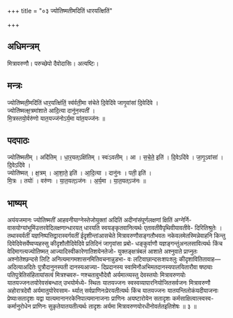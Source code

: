 +++
title = "०३ ज्योतिष्मतीमदितिं धारयत्क्षितिं"

+++
## अधिमन्त्रम्
मित्रावरुणौ। परुच्छेपो दैवोदासिः। अत्यष्टिः।

## मन्त्रः
ज्योति॑ष्मती॒मदि॑तिं धार॒यत्क्षि॑तिं॒ स्व॑र्वती॒मा स॑चेते दि॒वेदि॑वे जागृ॒वांसा॑ दि॒वेदि॑वे ।  
ज्योति॑ष्मत्क्ष॒त्रमा॑शाते आदि॒त्या दानु॑न॒स्पती॑ ।  
मि॒त्रस्तयो॒र्वरु॑णो यात॒यज्ज॑नोऽर्य॒मा या॑त॒यज्ज॑नः ॥

## पदपाठः
ज्योति॑ष्मतीम् । अदि॑तिम् । धा॒र॒यत्ऽक्षि॑तिम् । स्वः॑ऽवतीम् । आ । स॒चे॒ते॒ इति॑ । दि॒वेऽदि॑वे । जा॒गृ॒ऽवांसा॑ । दि॒वेऽदि॑वे ।  
ज्योति॑ष्मत् । क्ष॒त्रम् । आ॒शा॒ते॒ इति॑ । आ॒दि॒त्या । दानु॑नः । पती॒ इति॑ ।  
मि॒त्रः । तयोः॑ । वरु॑णः । या॒त॒यत्ऽज॑नः । अ॒र्य॒मा । या॒त॒यत्ऽज॑नः ॥

## भाष्यम्
अयंयजमानः ज्योतिष्मतीं आहवनीयाग्नेस्तेजोयुक्तां अदितिं अदीनांसंपूर्णलक्षणां क्षितिं अग्नेर्नि- वासयोग्यांभूमिंउत्तरवेदिलक्षणान्धारयत् धारयति स्वयङ्कृतवानित्यर्थः एतावतीवैपृथिवीयावतीवे- दिरितिश्रुतेः । तथास्वर्वतीं यज्ञनिष्पत्तिद्वारास्वर्गवतीं ईदृशीन्तांआसचेते मित्रावरुणौसङ्गतौभवतः नकेवलमेतस्मिन्नेवाहनि किन्तु दिवेदिवेसर्वेष्वप्यहस्सु कीदृशौतौदिवेदिवे प्रतिदिनं जागृवांसा प्रबो- धङ्कुर्वाणौ यज्ञङ्गन्तुंअनलसावित्यर्थः किंच वेदिमागत्यज्योतिष्मत् आज्यादिस्वीकारेणातिशयेनतेजो- युक्तङ्क्षत्रंबलं आशाते अश्नुवाते प्राप्नुतः अश्नोतेश्छन्दसे लिटि अनित्यमागमशासनमितिवचनान्नुडभा- वः लटिवाछान्दसःशपःश्लुः कीदृशावितितावाह—अदित्याअदितेः पुत्रौदानुनस्पती दानस्यआज्या- दिप्रदानस्य स्वामिनौअभिमतदानस्यपालयितारौवा षष्ठ्याः पतिपुत्रेतिसंहितायांसत्वं मित्रश्चवरु- णश्चतावुभौदेवौ अर्यमात्व्यस्तु देवस्तयोः मित्रावरुणयोः यातयज्जनःतयोरेवसंबन्धात् उभयोर्मध्ये- स्थितः यातयज्जनः स्वस्वव्यापारनियोजितसर्वजनः मित्रावरुणौ अहोरात्रदेवौ अर्यमातुयोरेवसाम- र्थ्यात् सर्वप्राणिनःप्रेरयतीत्यर्थः किंच यातयज्जनः यातयन्तिलोकंयदीयाजनाः प्रेष्याःसतादृशः यद्वा यात्यमानानरकेनिपात्यमानाजनाः प्राणिनः अयष्टारोयेन सतादृशः कर्मसाक्षित्वात्स्वस्व- कर्मानुरोधेन प्राणिनः सुकृतेयातयतीत्यर्थः तादृशः अर्यमा मित्रावरुणयोरधीनोवर्ततइतिशेषः ॥ ३ ॥